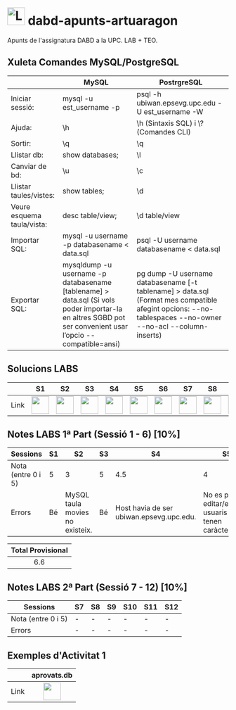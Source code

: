 # <img src="https://github.com/artHub-j/dabd-apunts-artuaragon/assets/92806890/bd0f85c2-26ab-488e-98e3-cce94a095788" alt="Logo_UPC svg" width="40" height="40"> dabd-apunts-artuaragon
Apunts de l'assignatura DABD a la UPC. LAB + TEO.

## Xuleta Comandes MySQL/PostgreSQL

|   |MySQL|PostrgreSQL|
|---|-----|---------|
|Iniciar sessió: |mysql -u est_username -p | psql -h ubiwan.epsevg.upc.edu -U est_username -W|
|Ajuda: |\h| \h (Sintaxis SQL) i \\? (Comandes CLI)|
|Sortir: |\q|\q|
|Llistar db: |show databases;| \l|
|Canviar de bd: |\u| \c|
|Llistar taules/vistes: |show tables;|\d|
|Veure esquema taula/vista: |desc table/view;|\d table/view|
|Importar SQL: |mysql -u username -p databasename < data.sql| psql -U username databasename < data.sql|
|Exportar SQL: |mysqldump -u username -p databasename [tablename] > data.sql (Si vols poder importar-la en altres SGBD pot ser convenient usar l’opcio --compatible=ansi)| pg dump -U username databasename [-t tablename] > data.sql (Format mes compatible afegint opcions: --no-tablespaces --no-owner --no-acl --column-inserts)|

## Solucions LABS

|    |S1|S2|S3|S4|S5|S6|S7|S8|S9|S10|S11|S12|
|----|--|--|--|--|--|--|--|--|--|--|--|--|
|Link|[<img src="https://github.com/artHub-j/dabd-apunts-artuaragon/assets/92806890/771e2532-56fb-4ee6-ae5c-5795eb752acd" width="40" height="40">](https://github.com/artHub-j/dabd-apunts-artuaragon/blob/main/LABS/Sessio%201/s1-apunts.md)|[<img src="https://github.com/artHub-j/dabd-apunts-artuaragon/assets/92806890/771e2532-56fb-4ee6-ae5c-5795eb752acd" width="40" height="40">](https://github.com/artHub-j/dabd-apunts-artuaragon/blob/main/LABS/Sessio%202/s2-apunts.md)|[<img src="https://github.com/artHub-j/dabd-apunts-artuaragon/assets/92806890/771e2532-56fb-4ee6-ae5c-5795eb752acd" width="40" height="40">](https://github.com/artHub-j/dabd-apunts-artuaragon/blob/main/LABS/Sessio%203/s3-apunts.md)|[<img src="https://github.com/artHub-j/dabd-apunts-artuaragon/assets/92806890/771e2532-56fb-4ee6-ae5c-5795eb752acd" width="40" height="40">](https://github.com/artHub-j/dabd-apunts-artuaragon/blob/main/LABS/Sessio%204/s4-apunts.md)|[<img src="https://github.com/artHub-j/dabd-apunts-artuaragon/assets/92806890/771e2532-56fb-4ee6-ae5c-5795eb752acd" width="40" height="40">](https://github.com/artHub-j/dabd-apunts-artuaragon/blob/main/LABS/Sessio%205/s5-apunts.md)|[<img src="https://github.com/artHub-j/dabd-apunts-artuaragon/assets/92806890/771e2532-56fb-4ee6-ae5c-5795eb752acd" width="40" height="40">](https://github.com/artHub-j/dabd-apunts-artuaragon/blob/main/LABS/Sessio%206/s6-apunts.md)|[<img src="https://github.com/artHub-j/dabd-apunts-artuaragon/assets/92806890/771e2532-56fb-4ee6-ae5c-5795eb752acd" width="40" height="40">](https://github.com/artHub-j/dabd-apunts-artuaragon/blob/main/LABS/Sessio%207/s7-apunts.md)|[<img src="https://github.com/artHub-j/dabd-apunts-artuaragon/assets/92806890/771e2532-56fb-4ee6-ae5c-5795eb752acd" width="40" height="40">](https://github.com/artHub-j/dabd-apunts-artuaragon/blob/main/LABS/Sessio%208/s8-apunts.md)|[<img src="https://github.com/artHub-j/dabd-apunts-artuaragon/assets/92806890/771e2532-56fb-4ee6-ae5c-5795eb752acd" width="40" height="40">](https://github.com/artHub-j/dabd-apunts-artuaragon/blob/main/LABS/Sessio%209/s9-apunts.md)|[<img src="https://github.com/artHub-j/dabd-apunts-artuaragon/assets/92806890/771e2532-56fb-4ee6-ae5c-5795eb752acd" width="40" height="40">](https://github.com/artHub-j/dabd-apunts-artuaragon/blob/main/LABS/Sessio%2010/s10-apunts.md)|[<img src="https://github.com/artHub-j/dabd-apunts-artuaragon/assets/92806890/771e2532-56fb-4ee6-ae5c-5795eb752acd" width="40" height="40">](https://github.com/artHub-j/dabd-apunts-artuaragon/blob/main/LABS/Sessio%2011/s11-apunts.md)|[<img src="https://github.com/artHub-j/dabd-apunts-artuaragon/assets/92806890/771e2532-56fb-4ee6-ae5c-5795eb752acd" width="40" height="40">](https://github.com/artHub-j/dabd-apunts-artuaragon/blob/main/LABS/Sessio%2012/s12-apunts.md)|

## Notes LABS 1ª Part (Sessió 1 - 6) [10%]

| Sessions           |S1| S2                               | S3 | S4 | S5 | S6 |
|--------------------|--|----------------------------------|----|----|----|----|
| Nota (entre 0 i 5) |5 |3                                | 5  | 4.5  | 4  | -  |
| Errors             |Bé|MySQL taula movies no existeix.  | Bé | Host havia de ser ubiwan.epsevg.upc.edu. | No es poden editar/eliminar usuaris que tenen caràcter ".   | -  |

|Total Provisional|
|:---:|
|6.6|

## Notes LABS 2ª Part (Sessió 7 - 12) [10%]

| Sessions           |S7|S8|S9|S10|S11|S12|
|--------------------|--|--|--|---|---|---|
| Nota (entre 0 i 5) |- |- |- | - | - | - |
| Errors             |- |- |- | - | - | - |

## Exemples d'Activitat 1

|    |aprovats.db|
|----|:--:|
|Link|[<img src="https://github.com/artHub-j/dabd-apunts-artuaragon/assets/92806890/771e2532-56fb-4ee6-ae5c-5795eb752acd" width="40" height="40">](https://github.com/artHub-j/dabd-apunts-artuaragon/blob/main/Exemples%20Activitat%201/Activitat1-apunts.md)|

#

